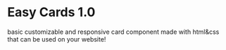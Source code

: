 # Easy Cards 1.0
basic customizable and responsive card component made with html&amp;css that can be used on your website! 
